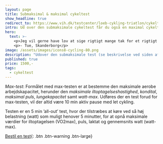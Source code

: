 ```yaml
---
layout: page
title: Submaksimal & maksimal cykeltest
show_headline: true
redirect_to: https://www.vih.dk/testcenter/loeb-cykling-triatlon/cykeltest/
intro: Ud over den submaksimale cykeltest får du også en maximal cykeltest.
hero:
  text: >-
    <p>Jeg vil gerne have lov at sige rigtigt mange tak for et rigtigt spændende forløb. Jeg kan samstemmende fra mine kollegaer og jeg selv sige, at det har været rigtigt spændende og lærerigt, så det har været en rigtig god oplevelse for os.</p>
    <p>- Tue, Skanderborg</p>
image: /assets/images/icons8-cycling-80.png
description: "Udover den submaksimale test (se beskrivelse ved siden af) udføres der her også en maksimal test, hvor formålet er at bestemme den maksimale aerobe arbejdskapacitet, herunder den maksimale iltoptagelseshastighed og kondital. Der måles maksimale værdier for iltoptagelse, CO2-udveksling, puls, lungekapacitet, og laktat."
published: true
price: 1500,-
tags:
  - cykeltest
---
```


*Max-test*: Formålet med max-testen er at bestemme den maksimale aerobe arbejdskapacitet, herunder den *maksimale iltoptagelseshastighed*, *kondital*, *maksimal puls*, *lungekapacitet* samt *watt-max*. Udføres der en test forud for max-testen, vil der altid være 10 min aktiv pause med let cykling.

Testen er en 5 min ’all-out’ test, hvor der tilstræbes at køre ved så høj belastning (watt) som muligt henover 5 minutter, for at opnå maksimale værdier for iltoptagelsen (VO2max), puls, laktat og gennemsnits watt (watt-max).

[Bestil en test](/kontakt){: .btn .btn-warning .btn-large}
